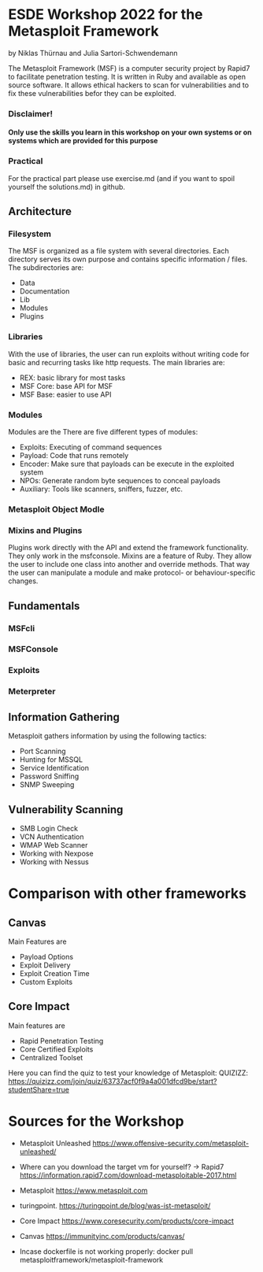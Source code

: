 # ESDE Workshop 2022 for the Metasploit Framework
by Niklas Thürnau and Julia Sartori-Schwendemann

The Metasploit Framework (MSF) is a computer security project by Rapid7 to facilitate penetration testing. It is written in Ruby and available as open source software. It allows ethical hackers to scan for vulnerabilities and to fix these vulnerabilities befor they can be exploited.

### Disclaimer!
#### Only use the skills you learn in this workshop on your own systems or on systems which are provided for this purpose

### Practical
For the practical part please use exercise.md (and if you want to spoil yourself the solutions.md) in github. 

## Architecture
### Filesystem
The MSF is organized as a file system with several directories. Each directory serves its own purpose and contains specific information / files.
The subdirectories are:
* Data
* Documentation
* Lib
* Modules
* Plugins

### Libraries
With the use of libraries, the user can run exploits without writing code for basic and recurring tasks like http requests.
The main libraries are:
* REX: basic library for most tasks
* MSF Core: base API for MSF
* MSF Base: easier to use API

### Modules
Modules are the 
There are five different types of modules:
* Exploits: Executing of command sequences
* Payload: Code that runs remotely
* Encoder: Make sure that payloads can be execute in the exploited system
* NPOs: Generate random byte sequences to conceal payloads
* Auxiliary: Tools like scanners, sniffers, fuzzer, etc.

### Metasploit Object Modle
### Mixins and Plugins
Plugins work directly with the API and extend the framework functionality. They only work in the msfconsole.
Mixins are a feature of Ruby. They allow the user to include one class into another and override methods. That way the user can manipulate a module and make protocol- or behaviour-specific changes.

## Fundamentals
### MSFcli
### MSFConsole
### Exploits
### Meterpreter

## Information Gathering
Metasploit gathers information by using the following tactics:
* Port Scanning
* Hunting for MSSQL
* Service Identification
* Password Sniffing
* SNMP Sweeping

## Vulnerability Scanning
* SMB Login Check
* VCN Authentication
* WMAP Web Scanner
* Working with Nexpose
* Working with Nessus


# Comparison with other frameworks

## Canvas
Main Features are 
* Payload Options
* Exploit Delivery
* Exploit Creation Time
* Custom Exploits

## Core Impact
Main features are
* Rapid Penetration Testing
* Core Certified Exploits
* Centralized Toolset



Here you can find the quiz to test your knowledge of Metasploit:
QUIZIZZ: https://quizizz.com/join/quiz/63737acf0f9a4a001dfcd9be/start?studentShare=true

# Sources for the Workshop

* Metasploit Unleashed https://www.offensive-security.com/metasploit-unleashed/

* Where can you download the target vm for yourself?
-> Rapid7 https://information.rapid7.com/download-metasploitable-2017.html

* Metasploit https://www.metasploit.com

* turingpoint. https://turingpoint.de/blog/was-ist-metasploit/

* Core Impact https://www.coresecurity.com/products/core-impact

* Canvas https://immunityinc.com/products/canvas/


* Incase dockerfile is not working properly: docker pull metasploitframework/metasploit-framework
